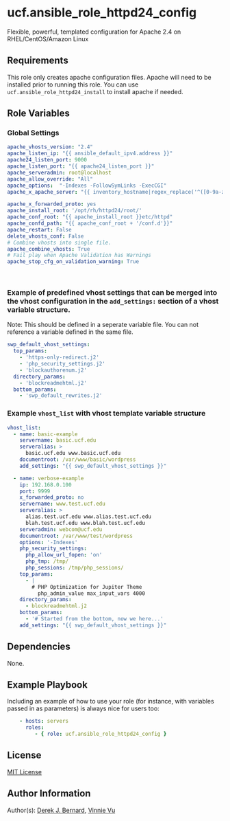 # ucf.ansible_role_httpd24_config

Flexible, powerful, templated configuration for Apache 2.4 on RHEL/CentOS/Amazon Linux

## Requirements

This role only creates apache configuration files. Apache will need to be installed prior to running this role. You can use `ucf.ansible_role_httpd24_install` to install apache if needed.

## Role Variables

### Global Settings
```yaml
apache_vhosts_version: "2.4"
apache_listen_ip: "{{ ansible_default_ipv4.address }}"
apache24_listen_port: 9000
apache_listen_port: "{{ apache24_listen_port }}"
apache_serveradmin: root@localhost
apache_allow_override: "All"
apache_options:  "-Indexes -FollowSymLinks -ExecCGI"
apache_x_apache_server: "{{ inventory_hostname|regex_replace('^([0-9a-zA-Z\\-]+)\\..*$','\\1')|upper +'-24'}}"

apache_x_forwarded_proto: yes
apache_install_root: '/opt/rh/httpd24/root/'
apache_conf_root: "{{ apache_install_root }}etc/httpd"
apache_confd_path: "{{ apache_conf_root + '/conf.d'}}"
apache_restart: False
delete_vhosts_conf: False
# Combine vhosts into single file.
apache_combine_vhosts: True
# Fail play when Apache Validation has Warnings
apache_stop_cfg_on_validation_warning: True
```
<br>


### Example of predefined vhost settings that can be merged into the vhost configuration in the `add_settings:` section of a vhost variable structure.<br>
Note: This should be defined in a seperate variable file. You can not reference a variable defined in the same file.
```yaml
swp_default_vhost_settings:
  top_params:
    - 'https-only-redirect.j2'
    - 'php_security_settings.j2'
    - 'blockauthorenum.j2'
  directory_params:
    - 'blockreadmehtml.j2'
  bottom_params:
    - 'swp_default_rewrites.j2'
```

### Example `vhost_list` with vhost template variable structure
```yaml
vhost_list:
  - name: basic-example
    servername: basic.ucf.edu
    serveralias: >
      basic.ucf.edu www.basic.ucf.edu
    documentroot: /var/www/basic/wordpress
    add_settings: "{{ swp_default_vhost_settings }}"

  - name: verbose-example
    ip: 192.168.0.100
    port: 9999
    x_forwarded_proto: no
    servername: www.test.ucf.edu
    serveralias: >
      alias.test.ucf.edu www.alias.test.ucf.edu
      blah.test.ucf.edu www.blah.test.ucf.edu
    serveradmin: webcom@ucf.edu
    documentroot: /var/www/test/wordpress
    options: '-Indexes'
    php_security_settings:
      php_allow_url_fopen: 'on'
      php_tmp: /tmp/
      php_sessions: /tmp/php_sessions/
    top_params:
      - |
        # PHP Optimization for Jupiter Theme
          php_admin_value max_input_vars 4000
    directory_params:
      - blockreadmehtml.j2
    bottom_params:
      - '# Started from the bottom, now we here...'
    add_settings: "{{ swp_default_vhost_settings }}"
```

## Dependencies

None.

## Example Playbook

Including an example of how to use your role (for instance, with variables passed in as parameters) is always nice for users too:
```yaml
    - hosts: servers
      roles:
         - { role: ucf.ansible_role_httpd24_config }
```
## License

[MIT License](https://github.com/UCF/ansible-role-lsb-core/blob/master/LICENSE)

## Author Information


Author(s): [Derek J. Bernard](https://github.com/derekjbernard), [Vinnie Vu](https://github.com/vinhtvu2)
